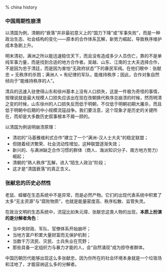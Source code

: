 % china history

### 中国周期性崩溃

以清国为例，清朝的“衰落”并非最初意义上的“国力下降”或“军事失败”，而是一种政治生态、社会结构的变化——原本的合作体系瓦解，新势力崛起，导致秩序维护成本急剧上升。

明末清初，满洲之所以能迅速稳住天下，而且没有造成多少人员伤亡，靠的不是单纯军事力量，而是找到合适的地方合作者。吴越、山东、江南的士大夫选择合作，不是因为忠于清廷，而是因为害怕“无政府状态”下的暴民军阀。在他们眼中：张献忠 = 无秩序的杀戮；满洲人 = 有纪律的军队，能维持秩序；因此，合作对象自然倾向于“能维持秩序的人”。

清兵的迅速入驻使得山东和徐州基本上没有人口损失，这是一件极为奇怪的事情，按理说就是最大规模人口损失应该出在现在改朝换代秩序总崩溃的时候，然而明清之变的时候，山东徐州的人口损失反而低于明朝，不仅低于明朝初期大屠杀，而且低于明朝中后期的中小规模流寇战争。我们要注意，这个现象才是历史的关键所在，而却是大多数历史叙事根本不屑一顾的。

以清国为例说明崩溃原理：

- 清初的“马基雅维利式合作”建立了一个“满洲-汉人士大夫”的稳定联盟；
- 但随着经济繁荣、社会流动性增加，这种联盟逐渐失效；
- 新兴的、与满洲缺乏合作习惯的群体（商人、海派知识分子、南方地方势力）崛起；
- 清朝的“熟人秩序”瓦解，进入“陌生人政治”阶段；
- 这才是“清国衰落”的真正含义。

### 张献忠的历史必然性

老鼠、蟑螂在生态系统中不是异常，而是必然产物。它们的出现代表系统中积累了太多“无主资源”与“腐败物质”，也就是能量密度高、秩序松散、监管失灵。

在政治文明的生态系统中，流寇比如朱元璋、张献忠这类人物的出现，**本质上扮演的是分解者角色**：

- 当中央财政、军队、官僚体系开始崩坏；
- 当地方富户积累大量财富而无保护机制；
- 当数千万流民、灾民、士兵失业在荒野；
- 那些具备一定组织力与暴力才能的人，会“自然涌现”成为掠夺者群体。

中国历朝历代能够出现这么多张献忠，因为你所在的社会环境本身就是一个垃圾场和洼地了，才能容纳这么多的分解者。
